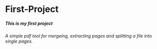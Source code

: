 # First-Project

##### This is my first project
###### A simple pdf tool for mergeing, extracting pages and splitting a file into single pages.

